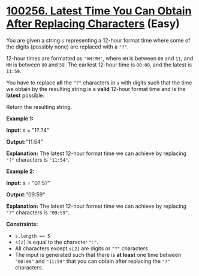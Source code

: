 # [100256. Latest Time You Can Obtain After Replacing Characters][link] (Easy)

[link]: https://leetcode.cn/contest/weekly-contest-393/problems/latest-time-you-can-obtain-after-replacing-characters/

You are given a string `s` representing a 12-hour format time where some of the digits (possibly
none) are replaced with a `"?"`.

12-hour times are formatted as `"HH:MM"`, where `HH` is between `00` and `11`, and `MM` is between
`00` and `59`. The earliest 12-hour time is `00:00`, and the latest is `11:59`.

You have to replace **all** the `"?"` characters in `s` with digits such that the time we obtain by
the resulting string is a **valid** 12-hour format time and is the **latest** possible.

Return the resulting string.

**Example 1:**

**Input:** s = "1?:?4"

**Output:**"11:54"

**Explanation:** The latest 12-hour format time we can achieve by replacing `"?"` characters is
`"11:54"`.

**Example 2:**

**Input:** s = "0?:5?"

**Output:**"09:59"

**Explanation:** The latest 12-hour format time we can achieve by replacing `"?"` characters is
`"09:59"`.

**Constraints:**

- `s.length == 5`
- `s[2]` is equal to the character `":"`.
- All characters except `s[2]` are digits or `"?"` characters.
- The input is generated such that there is **at least** one time between `"00:00"` and `"11:59"`
that you can obtain after replacing the `"?"` characters.
